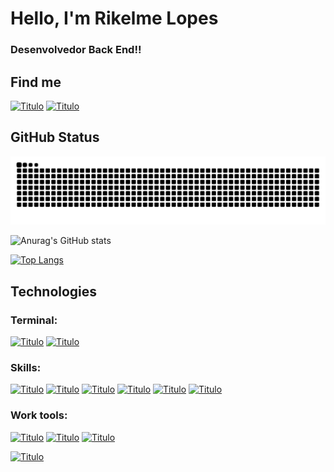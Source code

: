 # Hello, I'm Rikelme Lopes 
### Desenvolvedor Back End!!
## Find me

[![Titulo](https://img.shields.io/badge/LinkedIn-0077B5?style=for-the-badge&logo=linkedin&logoColor=white)](https://www.linkedin.com/in/rikelme-lopes-a5023b253/)
[![Titulo](https://img.shields.io/badge/Gmail-D14836?style=for-the-badge&logo=gmail&logoColor=white)](mailto:rikelme.lopes777@gmail.com?subject=&body=)


## GitHub Status

![snake gif](https://github.com/digsales/digsales/blob/output/github-contribution-grid-snake.svg)

![Anurag's GitHub stats](https://github-readme-stats.vercel.app/api?username=Rikelmelopes&show_icons=true&theme=dracula)

[![Top Langs](https://github-readme-stats.vercel.app/api/top-langs/?username=Rikelmelopes&layout=compact)](https://github.com/anuraghazra/github-readme-stats)

## Technologies

### Terminal:

[![Titulo](https://img.shields.io/badge/GIT-E44C30?style=for-the-badge&logo=git&logoColor=white)]()
[![Titulo](https://img.shields.io/badge/powershell-5391FE?style=for-the-badge&logo=powershell&logoColor=white)]()

### Skills:



[![Titulo](https://img.shields.io/badge/TypeScript-007ACC?style=for-the-badge&logo=typescript&logoColor=white)]()
[![Titulo](https://img.shields.io/badge/Node.js-43853D?style=for-the-badge&logo=node.js&logoColor=white)]()
[![Titulo](https://img.shields.io/badge/Python-3776AB?style=for-the-badge&logo=python&logoColor=white)]()
[![Titulo](https://img.shields.io/badge/SQLite-07405E?style=for-the-badge&logo=sqlite&logoColor=white)]()
[![Titulo](https://img.shields.io/badge//Django-092E20?style=for-the-badge&logo=django&logoColor=white)]()
[![Titulo](https://img.shields.io/badge//Flask-000000?style=for-the-badge&logo=flask&logoColor=white)]()



### Work tools:

[![Titulo](https://img.shields.io/badge/Visual_Studio_Code-0078D4?style=for-the-badge&logo=visual%20studio%20code&logoColor=white)]()
[![Titulo](https://img.shields.io/badge/PyCharm-000000.svg?&style=for-the-badge&logo=PyCharm&logoColor=white)]()
[![Titulo](https://img.shields.io/badge/Colab-F9AB00?style=for-the-badge&logo=googlecolab&color=525252)]()  
  
[![Titulo](https://img.shields.io/github/followers/digsales.svg?style=social&label=Follow&maxAge=2592000)](https://github.com/digsales)
